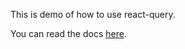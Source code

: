 This is demo of how to use react-query.

You can read the docs [here](https://react-query.tanstack.com/).
